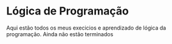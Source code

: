 # Lógica de Programação
 Aqui estão todos os meus execicios e aprendizado de lógica da programação. Ainda não estão terminados 
